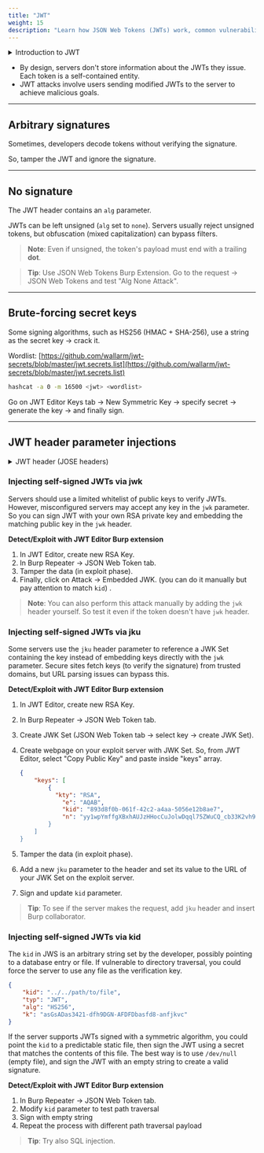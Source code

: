 ```yaml
---
title: "JWT"
weight: 15
description: "Learn how JSON Web Tokens (JWTs) work, common vulnerabilities like alg:none and key injections, and how to exploit weak JWT implementations using tools like Burp and hashcat."
---
```


<details><summary>Introduction to JWT</summary>

JSON web tokens (JWTs) are a standardized format for sending cryptographically signed JSON data between systems. They typically send user information for authentication, session handling, and access control. Unlike classic session tokens, all necessary server data is stored client-side within the JWT.

A JWT consists of 3 parts: a header, a payload, and a signature. These are each separated by a dot.

eyJhbGciOiJIUzI1NiIsInR5cCI6IkpXVCJ9.eyJzdWIiOiIxMjM0NTY3ODkwIiwibmFtZSI6IkpvaG4gRG9lIiwiaWF0IjoxNTE2MjM5MDIyfQ.SflKxwRJSMeKKF2QT4fwpMeJf36POk6yJV\_adQssw5c

The header and payload parts of a JWT are base64url-encoded JSON objects.

**JWT signature**

The server issuing the token generates the signature by hashing the header and payload, sometimes encrypting the resulting hash. This process uses a secret signing key, allowing servers to verify the token's integrity:

Any change to the header or payload results in a mismatched signature.

Without the server's secret signing key, generating a correct signature for a given header or payload is impossible.

</details>

* By design, servers don't store information about the JWTs they issue. Each token is a self-contained entity.
* JWT attacks involve users sending modified JWTs to the server to achieve malicious goals.

---

## Arbitrary signatures

Sometimes, developers decode tokens without verifying the signature.

So, tamper the JWT and ignore the signature.

---

## No signature

The JWT header contains an `alg` parameter.

JWTs can be left unsigned (`alg` set to `none`). Servers usually reject unsigned tokens, but obfuscation (mixed capitalization) can bypass filters.

> **Note**: Even if unsigned, the token's payload must end with a trailing **dot**.

> **Tip**: Use JSON Web Tokens Burp Extension. Go to the request -> JSON Web Tokens and test "Alg None  Attack".

---

## Brute-forcing secret keys

Some signing algorithms, such as HS256 (HMAC + SHA-256), use a string as the secret key -> crack it.

Wordlist: [https://github.com/wallarm/jwt-secrets/blob/master/jwt.secrets.list](https://github.com/wallarm/jwt-secrets/blob/master/jwt.secrets.list)

```sh
hashcat -a 0 -m 16500 <jwt> <wordlist>
```

Go on JWT Editor Keys tab -> New Symmetric Key -> specify secret -> generate the key -> and finally sign.

---

## JWT header parameter injections

<details><summary>JWT header (JOSE headers)</summary>

According to the JWS specification, only the `alg` header parameter is mandatory. However, JWT headers often contain additional parameters of interest to attackers:

* `jwk` (JSON Web Key): An embedded JSON object representing the key.

    ```json
    "jwk": {
        "kty": "RSA",
        "e": "AQAB",
        "kid": "ed2Nf8sb-sD6ng0-scs5390g-fFD8sfxG",
        "n": "yy1wpYmffgXBxhAUJzHHocCuJolwDqql75ZWuCQ_cb33K2vh9m"
    }
    ```

* `jku` (JSON Web Key Set URL): A URL for servers to fetch the correct key set.

    ```json
    "jku": "https://example.com/.well-known/jwks.json"
    ```

    https://example.com/.well-known/jwks.json

    ```json
    {
      "keys": [
        {
          "kty": "RSA",
          "kid": "1234567890",
          "use": "sig",
          "n": "modulus_value_here",
          "e": "AQAB"
        }
      ]
    }
    ```

* `kid` (Key ID): An ID for servers to identify the correct key among multiple keys.

</details>

### Injecting self-signed JWTs via jwk

Servers should use a limited whitelist of public keys to verify JWTs. However, misconfigured servers may accept any key in the `jwk` parameter. So you can sign JWT with your own RSA private key and embedding the matching public key in the `jwk` header.

**Detect/Exploit with JWT Editor Burp extension**

1. In JWT Editor, create new RSA Key.
2. In Burp Repeater -> JSON Web Token tab.
3. Tamper the data (in exploit phase).
4. Finally, click on Attack -> Embedded JWK. (you can do it manually but pay attention to match `kid`) .

> **Note**:  You can also perform this attack manually by adding the `jwk` header yourself. So test it even if the token doesn't have `jwk` header.

### Injecting self-signed JWTs via jku

Some servers use the `jku`  header parameter to reference a JWK Set containing the key instead of embedding keys directly with the `jwk` parameter. Secure sites fetch keys (to verify the signature) from trusted domains, but URL parsing issues can bypass this.

**Detect/Exploit with JWT Editor Burp extension**

1. In JWT Editor, create new RSA Key.
2. In Burp Repeater -> JSON Web Token tab.
3. Create JWK Set (JSON Web Token tab -> select key -> create JWK Set).
4. Create webpage on your exploit server with JWK Set. So, from JWT Editor, select "Copy Public Key" and paste inside "keys" array.

    ```json
    {
        "keys": [
            {
              "kty": "RSA",
                "e": "AQAB",
                "kid": "893d8f0b-061f-42c2-a4aa-5056e12b8ae7",
                "n": "yy1wpYmffgXBxhAUJzHHocCuJolwDqql75ZWuCQ_cb33K2vh9mk6GPM9gNN4Y_qTVX67WhsN3JvaFYw
            }
        ]
    }
    ```

5. Tamper the data (in exploit phase).
6. Add a new `jku` parameter to the header and set its value to the URL of your JWK Set on the exploit server.
7. Sign and update `kid` parameter.

> **Tip**: To see if the server makes the request, add `jku` header and insert Burp collaborator.

### Injecting self-signed JWTs via kid

The `kid` in JWS is an arbitrary string set by the developer, possibly pointing to a database entry or file. If vulnerable to directory traversal, you could force the server to use any file as the verification key.

```json
{
    "kid": "../../path/to/file",
    "typ": "JWT",
    "alg": "HS256",
    "k": "asGsADas3421-dfh9DGN-AFDFDbasfd8-anfjkvc"
}
```

If the server supports JWTs signed with a symmetric algorithm, you could point the `kid` to a predictable static file, then sign the JWT using a secret that matches the contents of this file. The best way is to use `/dev/null` (empty file), and sign the JWT with an empty string to create a valid signature.

**Detect/Exploit with JWT Editor Burp extension**

1. In Burp Repeater -> JSON Web Token tab.
2. Modify  `kid` parameter to test path traversal
3. Sign with empty string
4. Repeat the process with different path traversal payload

> **Tip**: Try also SQL injection.